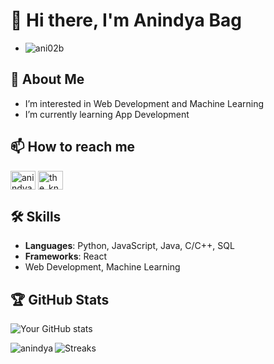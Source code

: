 # 👋 Hi there, I'm Anindya Bag
- <p align="left"> <img src="https://komarev.com/ghpvc/?username=ani02b&label=Profile%20views&color=0e75b6&style=flat" alt="ani02b" /></p>
## 🚀 About Me
- I’m interested in Web Development and Machine Learning
- I’m currently learning App Development
## 📫 How to reach me
[<img align="center" src="https://raw.githubusercontent.com/rahuldkjain/github-profile-readme-generator/master/src/images/icons/Social/linked-in-alt.svg" alt="anindyabag" height="30" width="40" />](https://www.linkedin.com/in/anindya-bag-700048109)
[<img align="center" src="https://raw.githubusercontent.com/rahuldkjain/github-profile-readme-generator/master/src/images/icons/Social/instagram.svg" alt="the_known_a.bag" height="30" width="40" />](https://www.instagram.com/the_known_a.bag?igshid=MzNlNGNkZWQ4Mg==)
## 🛠️ Skills
- **Languages**: Python, JavaScript, Java, C/C++, SQL
- **Frameworks**: React
- Web Development, Machine Learning

## 🏆 GitHub Stats
![Your GitHub stats](https://github-readme-stats.vercel.app/api?username=ani02b&show_icons=true&hide=issues&count_private=true&theme=radical)

<p><img align="left" src="https://github-readme-stats.vercel.app/api/top-langs?username=ani02b&show_icons=true&locale=en&layout=compact" alt="anindya" /></p>

![Streaks](https://github-readme-streak-stats.herokuapp.com/?user=ani02b&)
